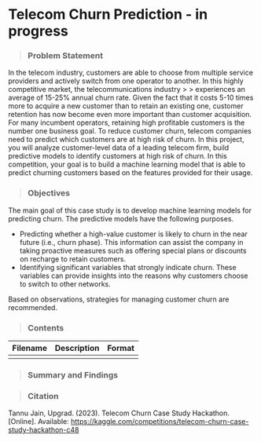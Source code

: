 # Telecom Churn Prediction - in progress
> ### Problem Statement
In the telecom industry, customers are able to choose from multiple service providers and actively switch from one operator to another. In this highly competitive market, the telecommunications industry > > experiences an average of 15-25% annual churn rate.
Given the fact that it costs 5-10 times more to acquire a new customer than to retain an existing one, customer retention has now become even more important than customer acquisition.
For many incumbent operators, retaining high profitable customers is the number one business goal. To reduce customer churn, telecom companies need to predict which customers are at high risk of churn. In this project, you will analyze customer-level data of a leading telecom firm, build predictive models to identify customers at high risk of churn.
In this competition, your goal is to build a machine learning model that is able to predict churning customers based on the features provided for their usage.


> ### Objectives
The main goal of this case study is to develop machine learning models for predicting churn. The predictive models have the following purposes.
- Predicting whether a high-value customer is likely to churn in the near future (i.e., churn phase). This information can assist the company in taking proactive measures such as offering special plans or discounts on recharge to retain customers.
-  Identifying significant variables that strongly indicate churn. These variables can provide insights into the reasons why customers choose to switch to other networks.

Based on observations, strategies for managing customer churn are recommended.

> ### Contents

 | Filename | Description | Format |
 |----------|-------------|--------|
 |          |             |        |



> ### Summary and Findings


> ### Citation

 <p>Tannu Jain, Upgrad. (2023). Telecom Churn Case Study Hackathon. [Online]. Available: <a href="https://kaggle.com/competitions/telecom-churn-case-study-hackathon-c48">https://kaggle.com/competitions/telecom-churn-case-study-hackathon-c48</a></p>
